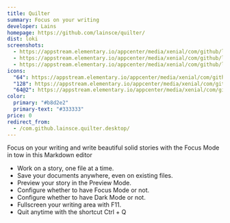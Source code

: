 ```yaml
---
title: Quilter
summary: Focus on your writing
developer: Lains
homepage: https://github.com/lainsce/quilter/
dist: loki
screenshots:
  - https://appstream.elementary.io/appcenter/media/xenial/com/github/lainsce.quilter.desktop/6B81DAF3B38650B9815EB5916B8C955F/screenshots/image-1_orig.png
  - https://appstream.elementary.io/appcenter/media/xenial/com/github/lainsce.quilter.desktop/6B81DAF3B38650B9815EB5916B8C955F/screenshots/image-2_orig.png
  - https://appstream.elementary.io/appcenter/media/xenial/com/github/lainsce.quilter.desktop/6B81DAF3B38650B9815EB5916B8C955F/screenshots/image-3_orig.png
icons:
  "64": https://appstream.elementary.io/appcenter/media/xenial/com/github/lainsce.quilter.desktop/6B81DAF3B38650B9815EB5916B8C955F/icons/64x64/com.github.lainsce.quilter_com.github.lainsce.quilter.png
  "128": https://appstream.elementary.io/appcenter/media/xenial/com/github/lainsce.quilter.desktop/6B81DAF3B38650B9815EB5916B8C955F/icons/128x128/com.github.lainsce.quilter_com.github.lainsce.quilter.png
  "64@2": https://appstream.elementary.io/appcenter/media/xenial/com/github/lainsce.quilter.desktop/6B81DAF3B38650B9815EB5916B8C955F/icons/64x64@2/com.github.lainsce.quilter_com.github.lainsce.quilter.png
color:
  primary: "#b8d2e2"
  primary-text: "#333333"
price: 0
redirect_from:
  - /com.github.lainsce.quilter.desktop/
---
```


<p>Focus on your writing and write beautiful solid stories with the Focus Mode in tow in this Markdown editor</p>
<ul>
  <li>Work on a story, one file at a time.</li>
  <li>Save your documents anywhere, even on existing files.</li>
  <li>Preview your story in the Preview Mode.</li>
  <li>Configure whether to have Focus Mode or not.</li>
  <li>Configure whether to have Dark Mode or not.</li>
  <li>Fullscreen your writing area with F11.</li>
  <li>Quit anytime with the shortcut Ctrl + Q</li>
</ul>